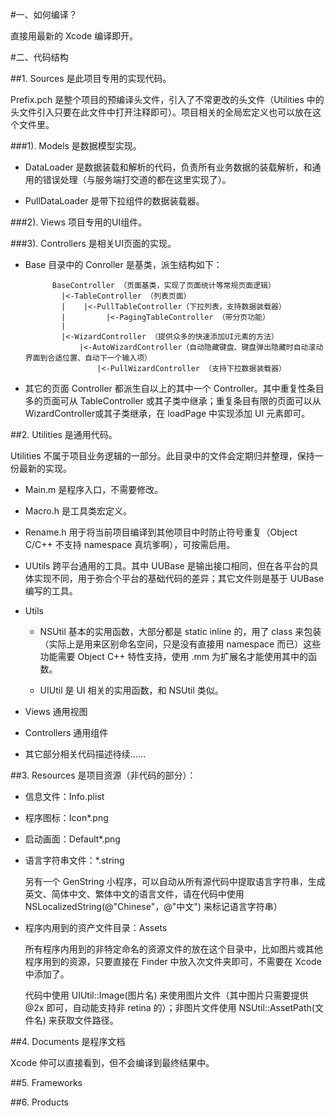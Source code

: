 #一、如何编译？

  直接用最新的 Xcode 编译即开。

#二、代码结构

##1. Sources 是此项目专用的实现代码。

  Prefix.pch 是整个项目的预编译头文件，引入了不常更改的头文件（Utilities 中的头文件引入只要在此文件中打开注释即可）。项目相关的全局宏定义也可以放在这个文件里。

###1). Models 是数据模型实现。

* DataLoader 是数据装载和解析的代码，负责所有业务数据的装载解析，和通用的错误处理（与服务端打交道的都在这里实现了）。

* PullDataLoader 是带下拉组件的数据装载器。

###2). Views 项目专用的UI组件。

###3). Controllers 是相关UI页面的实现。

* Base 目录中的 Conroller 是基类，派生结构如下：

			BaseController （页面基类，实现了页面统计等常规页面逻辑）
			  |<-TableController （列表页面） 
			  |    |<-PullTableController（下拉列表，支持数据装载器）
			  |         |<-PagingTableController （带分页功能）
			  |
			  |<-WizardController （提供众多的快速添加UI元素的方法） 
			      |<-AutoWizardController（自动隐藏键盘、键盘弹出隐藏时自动滚动界面到合适位置、自动下一个输入项）
			          |<-PullWizardController （支持下拉数据装载器）

* 其它的页面 Controller 都派生自以上的其中一个 Controller。其中重复性条目多的页面可从 TableController 或其子类中继承；重复条目有限的页面可以从 WizardController或其子类继承，在 loadPage 中实现添加 UI 元素即可。

##2. Utilities 是通用代码。

  Utilities 不属于项目业务逻辑的一部分。此目录中的文件会定期归并整理，保持一份最新的实现。

* Main.m 是程序入口，不需要修改。

* Macro.h 是工具类宏定义。

* Rename.h 用于将当前项目编译到其他项目中时防止符号重复（Object C/C++ 不支持 namespace 真坑爹啊），可按需启用。

* UUtils 跨平台通用的工具。其中 UUBase 是输出接口相同，但在各平台的具体实现不同，用于弥合个平台的基础代码的差异；其它文件则是基于 UUBase 编写的工具。

* Utils

	* NSUtil 基本的实用函数，大部分都是 static inline 的，用了 class 来包装（实际上是用来区别命名空间，只是没有直接用 namespace 而已）这些功能需要 Object C++ 特性支持，使用 .mm 为扩展名才能使用其中的函数。

	* UIUtil 是 UI 相关的实用函数，和 NSUtil 类似。
 
* Views 通用视图
	
* Controllers 通用组件

* 其它部分相关代码描述待续……

##3. Resources 是项目资源（非代码的部分）：

* 信息文件：Info.plist

* 程序图标：Icon*.png

* 启动画面：Default*.png

* 语言字符串文件：*.string

	另有一个 GenString 小程序，可以自动从所有源代码中提取语言字符串，生成英文、简体中文、繁体中文的语言文件，请在代码中使用 NSLocalizedString(@"Chinese"，@"中文") 来标记语言字符串）

* 程序内用到的资产文件目录：Assets

	所有程序内用到的非特定命名的资源文件的放在这个目录中，比如图片或其他程序用到的资源，只要直接在 Finder 中放入次文件夹即可，不需要在 Xcode 中添加了。

	代码中使用 UIUtil::Image(图片名) 来使用图片文件（其中图片只需要提供 @2x 即可，自动能支持非 retina 的）；非图片文件使用 NSUtil::AssetPath(文件名) 来获取文件路径。

##4. Documents 是程序文档

  Xcode 仲可以直接看到，但不会编译到最终结果中。

##5. Frameworks

##6. Products
